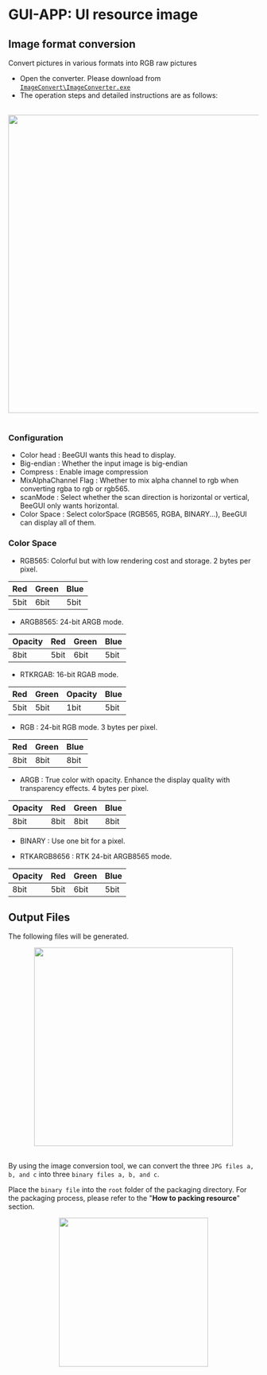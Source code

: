 # GUI-APP: UI resource image

## Image format conversion
Convert pictures in various formats into RGB raw pictures
* Open the converter. Please download from [```ImageConvert\ImageConverter.exe```](https://wiki.realtek.com/display/BTMKT/BLE+Soc+Image+Convert+Tool)
* The operation steps and detailed instructions are as follows:

<br/>
<div style="text-align: center"><img width= "600" src="https://foruda.gitee.com/images/1718765954611644598/e761d204_13408154.png"></div>
<br/>


### Configuration
- Color head : BeeGUI wants this head to display.
- Big-endian : Whether the input image is big-endian
- Compress : Enable image compression
- MixAlphaChannel Flag : Whether to mix alpha channel to rgb when converting rgba to rgb or rgb565.
- scanMode : Select whether the scan direction is horizontal or vertical, BeeGUI only wants horizontal.
- Color Space : Select colorSpace (RGB565, RGBA, BINARY...), BeeGUI can display all of them.

### Color Space

- RGB565: Colorful but with low rendering cost and storage. 2 bytes per pixel.

|  Red |  Green |  Blue |
|----------|------------|-----------|
|  5bit|  6bit  |  5bit |

- ARGB8565: 24-bit ARGB mode.

|  Opacity |  Red |  Green |  Blue |
|----------|------------|-----------|--------------|
|  8bit|  5bit  |  6bit |    5bit  |

- RTKRGAB: 16-bit RGAB mode.

|  Red |  Green |  Opacity |  Blue |
|----------|------------|-----------|--------------|
|  5bit|  5bit  |  1bit |    5bit  |

- RGB : 24-bit RGB mode. 3 bytes per pixel.

|  Red |  Green |  Blue |
|----------|------------|-----------|
|  8bit|  8bit  |  8bit |

- ARGB : True color with opacity. Enhance the display quality with transparency effects. 4 bytes per pixel.

|  Opacity |  Red |  Green |  Blue |
|----------|------------|-----------|--------------|
|  8bit|  8bit  |  8bit |    8bit  |

- BINARY : Use one bit for a pixel.

- RTKARGB8656 : RTK 24-bit ARGB8565 mode.

|  Opacity |  Red |  Green |  Blue |
|----------|------------|-----------|--------------|
|  8bit|  5bit  |  6bit |    5bit  |


## Output Files
The following files will be generated.
<br/>
<div style="text-align: center"><img width= "400" src="https://foruda.gitee.com/images/1718776957325643948/803a9ab3_13408154.png"></div>
<br/>

By using the image conversion tool, we can convert the three `JPG files a, b, and c` into three `binary files a, b, and c`.

Place the `binary file` into the `root` folder of the packaging directory. For the packaging process, please refer to the "**How to packing resource**" section.

<div style="text-align: center"><img width= "300" src="https://foruda.gitee.com/images/1718786296198222012/e213af1a_13408154.png"></div>
<br/>



























